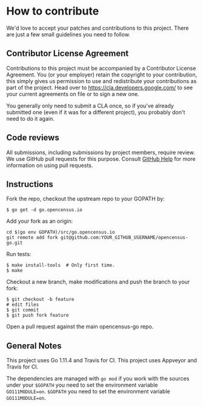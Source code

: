 # How to contribute

We'd love to accept your patches and contributions to this project. There are
just a few small guidelines you need to follow.

## Contributor License Agreement

Contributions to this project must be accompanied by a Contributor License
Agreement. You (or your employer) retain the copyright to your contribution,
this simply gives us permission to use and redistribute your contributions as
part of the project. Head over to <https://cla.developers.google.com/> to see
your current agreements on file or to sign a new one.

You generally only need to submit a CLA once, so if you've already submitted one
(even if it was for a different project), you probably don't need to do it
again.

## Code reviews

All submissions, including submissions by project members, require review. We
use GitHub pull requests for this purpose. Consult [GitHub Help] for more
information on using pull requests.

[GitHub Help]: https://help.github.com/articles/about-pull-requests/

## Instructions

Fork the repo, checkout the upstream repo to your GOPATH by:

```
$ go get -d go.opencensus.io
```

Add your fork as an origin:

```
cd $(go env GOPATH)/src/go.opencensus.io
git remote add fork git@github.com:YOUR_GITHUB_USERNAME/opencensus-go.git
```

Run tests:

```
$ make install-tools  # Only first time.
$ make
```

Checkout a new branch, make modifications and push the branch to your fork:

```
$ git checkout -b feature
# edit files
$ git commit
$ git push fork feature
```

Open a pull request against the main opencensus-go repo.

## General Notes
This project uses Go 1.11.4 and Travis for CI.	This project uses Appveyor and Travis for CI.

The dependencies are managed with `go mod` if you work with the sources under your
`$GOPATH` you need to set the environment variable `GO111MODULE=on`.	`$GOPATH` you need to set the environment variable `GO111MODULE=on`.